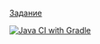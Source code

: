 [Задание](https://github.com/netology-code/aqa-homeworks/tree/master/bdd)

[![Java CI with Gradle](https://github.com/AnastasiiaPro/pageObject/actions/workflows/gradle.yml/badge.svg)](https://github.com/AnastasiiaPro/pageObject/actions/workflows/gradle.yml)
